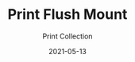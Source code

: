 ---
subtitle: "Print Collection"
image_secondary: "img/7a476133e2bbc3201cfc21e3fa269bf9109fc701-2400x1200.png"
description: "With%20high-performance%20LEDs%20enclosed%20in%20a%20unique%2C%20prismatic%20shade%2C%20Print%20is%20the%20classic%20globe%2C%20elevated.%20Its%20striking%20surface%2C%20achieved%20by%20acclaimed%20designer%20Sylvain%20Willenz%2C%20is%20imprinted%20with%20a%20diamond%20texture%20that%20creates%20an%20understated%2C%20sparkling%20play%20of%20light."
category: "Ceiling Flush Mounts"
designer: "Rbw"
tags: 
  - "Ceiling Flush Mounts"
title: "Print Flush Mount"
href: "https://rbw.com/products/print-flush-mount/b-cf-pc20-27-120_tm_din"
image_primary: "img/PRFM_default.jpg"
manufacturer: "Rich Brilliant Willing"
slug: "/manufacturers/rbw/ceiling-flush-mounts/rbw-print-flush-mount"
date: "2021-05-13"
---